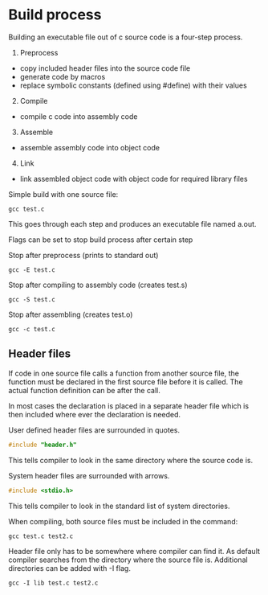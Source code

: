 # Build process

Building an executable file out of c source code is a four-step process.

1. Preprocess
  - copy included header files into the source code file
  - generate code by macros
  - replace symbolic constants (defined using #define) with their values
2. Compile
  - compile c code into assembly code
3. Assemble
  - assemble assembly code into object code
4. Link
  - link assembled object code with object code for required library files  

Simple build with one source file:

```
gcc test.c
```

This goes through each step and produces an executable file named a.out.

Flags can be set to stop build process after certain step

Stop after preprocess (prints to standard out)
```
gcc -E test.c
```

Stop after compiling to assembly code (creates test.s)
```
gcc -S test.c
```

Stop after assembling (creates test.o)
```
gcc -c test.c
```

## Header files

If code in one source file calls a function from another source file, the function must be declared in the first source file before it is called. The actual function definition can be after the call.

In most cases the declaration is placed in a separate header file which is then included where ever the declaration is needed.

User defined header files are surrounded in quotes.
```c
#include "header.h"
```
This tells compiler to look in the same directory where the source code is.

System header files are surrounded with arrows.
```c
#include <stdio.h>
```
This tells compiler to look in the standard list of system directories.

When compiling, both source files must be included in the command:
```
gcc test.c test2.c
```

Header file only has to be somewhere where compiler can find it. As default compiler searches from the directory where the source file is. Additional directories can be added with -I flag.
```
gcc -I lib test.c test2.c
```
